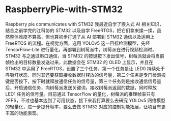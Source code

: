 # RaspberryPie-with-STM32
Raspberry pie communicates with STM32
我最近自学了嵌入式 AI 相关知识，结合之前学完的江科协的 STM32 以及自学 FreeRTOS，把它们拿来揉一揉，虽然整体难度不算高，但也算初步打通了从 AI 部署到 STM32 通信以及运用上 FreeRTOS 的流程。在视觉方面，选用 YOLOv5 这一目标检测模型，先经 TensorFlow-Lite 进行量化，再部署到树莓派中，树莓派在进行视频检测时，STM32 与之通过串口通信，当 STM32 的按键按下发出信号，树莓派就会将当前帧检出的目标数量发送过来，此数据会在 STM32 的 OLED 上显示，并且在 STM32 中运用了 FreeRTOS，设置了三个任务，第一个任务是让 LED0 持续处于呼吸灯状态，同时其还要获取接收数据时释放的信号量，第二个任务是专门检测按键是否按下，按下时就释放通信任务的信号量，第三个任务则是接收通信信号量后，开启通信任务，向树莓派发送关键词，接收树莓派返回的数据，同时释放 LED1 任务的信号量。目前通过 TensorFlow 的量化，树莓派的推理帧率只有 2FPS，不过也基本达到了可用状态，接下来我打算要么去研究 YOLOv5 网络模型的轻量化，进一步提升帧率，要么去做 STM32 对应的控制功能拓展，让项目有更丰富的功能表现。
